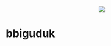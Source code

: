 <div align=center>
  <img src="https://img.shields.io/github/followers/bbiguduk?style=social"/>
</div>

# bbiguduk
